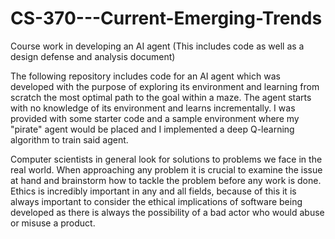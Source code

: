 # CS-370---Current-Emerging-Trends

Course work in developing an AI agent
(This includes code as well as a design defense and analysis document)

The following repository includes code for an AI agent which was developed with the purpose of exploring its environment and learning from scratch the most optimal path to the goal within a maze. The agent starts with no knowledge of its environment and learns incrementally. 
I was provided with some starter code and a sample environment where my "pirate" agent would be placed and I implemented a deep Q-learning algorithm to train said agent.

Computer scientists in general look for solutions to problems we face in the real world. When approaching any problem it is crucial to examine the issue at hand and brainstorm how to tackle the problem before any work is done. Ethics is incredibly important in any and all fields, because of this it is always important to consider the ethical implications of software being developed as there is always the possibility of a bad actor who would abuse or misuse a product.
